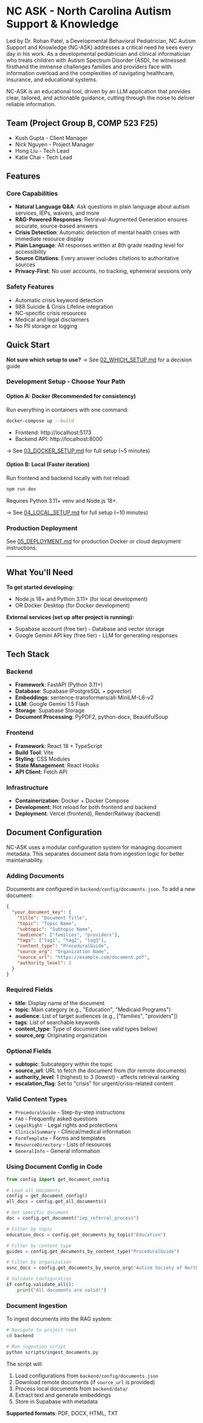 # NC ASK - North Carolina Autism Support & Knowledge

Led by Dr. Rohan Patel, a Developmental Behavioral Pediatrician, NC Autism Support and Knowledge (NC-ASK) addresses a critical need he sees every day in his work. As a developmental pediatrician and clinical informatician who treats children with Autism Spectrum Disorder (ASD), he witnessed firsthand the immense challenges families and providers face with information overload and the complexities of navigating healthcare, insurance, and educational systems.

NC-ASK is an educational tool, driven by an LLM application that provides clear, tailored, and actionable guidance, cutting through the noise to deliver reliable information.

## Team (Project Group B, COMP 523 F25)
- Kush Gupta - Client Manager
- Nick Nguyen - Project Manager
- Hong Liu - Tech Lead
- Katie Chai - Tech Lead

## Features

### Core Capabilities
- **Natural Language Q&A**: Ask questions in plain language about autism services, IEPs, waivers, and more
- **RAG-Powered Responses**: Retrieval-Augmented Generation ensures accurate, source-based answers
- **Crisis Detection**: Automatic detection of mental health crises with immediate resource display
- **Plain Language**: All responses written at 8th grade reading level for accessibility
- **Source Citations**: Every answer includes citations to authoritative sources
- **Privacy-First**: No user accounts, no tracking, ephemeral sessions only

### Safety Features
- Automatic crisis keyword detection
- 988 Suicide & Crisis Lifeline integration
- NC-specific crisis resources
- Medical and legal disclaimers
- No PII storage or logging

## Quick Start

**Not sure which setup to use?** → See [02_WHICH_SETUP.md](02_WHICH_SETUP.md) for a decision guide

### Development Setup - Choose Your Path

#### Option A: Docker (Recommended for consistency)
Run everything in containers with one command:
```bash
docker-compose up --build
```
- Frontend: http://localhost:5173
- Backend API: http://localhost:8000

→ See [03_DOCKER_SETUP.md](03_DOCKER_SETUP.md) for full setup (~5 minutes)

#### Option B: Local (Faster iteration)
Run frontend and backend locally with hot reload:
```bash
npm run dev
```
Requires Python 3.11+ venv and Node.js 18+.

→ See [04_LOCAL_SETUP.md](04_LOCAL_SETUP.md) for full setup (~10 minutes)

### Production Deployment
See [05_DEPLOYMENT.md](05_DEPLOYMENT.md) for production Docker or cloud deployment instructions.

---

## What You'll Need

**To get started developing:**
- Node.js 18+ and Python 3.11+ (for local development)
- OR Docker Desktop (for Docker development)

**External services (set up after project is running):**
- Supabase account (free tier) - Database and vector storage
- Google Gemini API key (free tier) - LLM for generating responses

## Tech Stack

### Backend
- **Framework**: FastAPI (Python 3.11+)
- **Database**: Supabase (PostgreSQL + pgvector)
- **Embeddings**: sentence-transformers/all-MiniLM-L6-v2
- **LLM**: Google Gemini 1.5 Flash
- **Storage**: Supabase Storage
- **Document Processing**: PyPDF2, python-docx, BeautifulSoup

### Frontend
- **Framework**: React 18 + TypeScript
- **Build Tool**: Vite
- **Styling**: CSS Modules
- **State Management**: React Hooks
- **API Client**: Fetch API

### Infrastructure
- **Containerization**: Docker + Docker Compose
- **Development**: Hot reload for both frontend and backend
- **Deployment**: Vercel (frontend), Render/Railway (backend)

## Document Configuration

NC-ASK uses a modular configuration system for managing document metadata. This separates document data from ingestion logic for better maintainability.

### Adding Documents

Documents are configured in `backend/config/documents.json`. To add a new document:

```json
{
  "your_document_key": {
    "title": "Document Title",
    "topic": "Topic Name",
    "subtopic": "Subtopic Name",
    "audience": ["families", "providers"],
    "tags": ["tag1", "tag2", "tag3"],
    "content_type": "ProceduralGuide",
    "source_org": "Organization Name",
    "source_url": "https://example.com/document.pdf",
    "authority_level": 2
  }
}
```

### Required Fields

- **title**: Display name of the document
- **topic**: Main category (e.g., "Education", "Medicaid Programs")
- **audience**: List of target audiences (e.g., ["families", "providers"])
- **tags**: List of searchable keywords
- **content_type**: Type of document (see valid types below)
- **source_org**: Originating organization

### Optional Fields

- **subtopic**: Subcategory within the topic
- **source_url**: URL to fetch the document from (for remote documents)
- **authority_level**: 1 (highest) to 3 (lowest) - affects retrieval ranking
- **escalation_flag**: Set to "crisis" for urgent/crisis-related content

### Valid Content Types

- `ProceduralGuide` - Step-by-step instructions
- `FAQ` - Frequently asked questions
- `LegalRight` - Legal rights and protections
- `ClinicalSummary` - Clinical/medical information
- `FormTemplate` - Forms and templates
- `ResourceDirectory` - Lists of resources
- `GeneralInfo` - General information

### Using Document Config in Code

```python
from config import get_document_config

# Load all documents
config = get_document_config()
all_docs = config.get_all_documents()

# Get specific document
doc = config.get_document("iep_referral_process")

# Filter by topic
education_docs = config.get_documents_by_topic("Education")

# Filter by content type
guides = config.get_documents_by_content_type("ProceduralGuide")

# Filter by organization
asnc_docs = config.get_documents_by_source_org("Autism Society of North Carolina")

# Validate configuration
if config.validate_all():
    print("All documents are valid!")
```

### Document Ingestion

To ingest documents into the RAG system:

```bash
# Navigate to project root
cd backend

# Run ingestion script
python scripts/ingest_documents.py
```

The script will:
1. Load configurations from `backend/config/documents.json`
2. Download remote documents (if `source_url` is provided)
3. Process local documents from `backend/data/`
4. Extract text and generate embeddings
5. Store in Supabase with metadata

**Supported formats**: PDF, DOCX, HTML, TXT